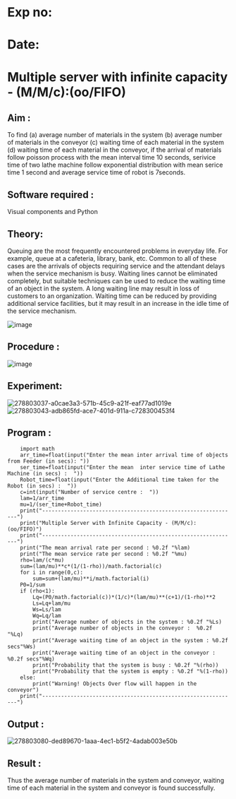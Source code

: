# Exp no:
# Date:
# Multiple server with infinite capacity - (M/M/c):(oo/FIFO)
## Aim :
To find (a) average number of materials in the system (b) average number of materials in the conveyor (c) waiting time of each material in the system (d) waiting time of each material in the conveyor, if the arrival  of materials follow poisson process with the mean interval time 10 seconds, serivice time of two lathe machine follow exponential distribution with mean serice time 1 second and average service time of robot is 7seconds.

## Software required :
Visual components and Python

## Theory:
Queuing are the most frequently encountered problems in everyday life. For example, queue at a cafeteria, library, bank, etc. Common to all of these cases are the arrivals of objects requiring service and the attendant delays when the service mechanism is busy. Waiting lines cannot be eliminated completely, but suitable techniques can be used to reduce the waiting time of an object in the system. A long waiting line may result in loss of customers to an organization. Waiting time can be reduced by providing additional service facilities, but it may result in an increase in the idle time of the service mechanism.

![image](https://user-images.githubusercontent.com/103921593/203238035-1c8109bc-cbf2-4c77-baea-c5b682a752ef.png)

## Procedure :

![image](https://user-images.githubusercontent.com/103921593/203238265-176740b0-eae2-4772-90be-5449869ac9b0.png)





## Experiment:
![278803037-a0cae3a3-571b-45c9-a21f-eaf77ad1019e](https://github.com/user-attachments/assets/3a9ddfe6-571c-407b-a1c4-ddd3a71817d9)
![278803043-adb865fd-ace7-401d-911a-c728300453f4](https://github.com/user-attachments/assets/216be827-47b7-4bba-a5a5-17587309135c)



## Program :
        import math
        arr_time=float(input("Enter the mean inter arrival time of objects from Feeder (in secs): "))
        ser_time=float(input("Enter the mean  inter service time of Lathe Machine (in secs) :  "))
        Robot_time=float(input("Enter the Additional time taken for the Robot (in secs) :  "))
        c=int(input("Number of service centre :  "))
        lam=1/arr_time
        mu=1/(ser_time+Robot_time)
        print("--------------------------------------------------------------")
        print("Multiple Server with Infinite Capacity - (M/M/c):(oo/FIFO)")
        print("--------------------------------------------------------------")
        print("The mean arrival rate per second : %0.2f "%lam)
        print("The mean service rate per second : %0.2f "%mu)
        rho=lam/(c*mu)
        sum=(lam/mu)**c*(1/(1-rho))/math.factorial(c)
        for i in range(0,c):
            sum=sum+(lam/mu)**i/math.factorial(i)
        P0=1/sum
        if (rho<1):
            Lq=(P0/math.factorial(c))*(1/c)*(lam/mu)**(c+1)/(1-rho)**2
            Ls=Lq+lam/mu
            Ws=Ls/lam
            Wq=Lq/lam
            print("Average number of objects in the system : %0.2f "%Ls)
            print("Average number of objects in the conveyor :  %0.2f "%Lq)
            print("Average waiting time of an object in the system : %0.2f secs"%Ws)
            print("Average waiting time of an object in the conveyor : %0.2f secs"%Wq)
            print("Probability that the system is busy : %0.2f "%(rho))
            print("Probability that the system is empty : %0.2f "%(1-rho))
        else:
            print("Warning! Objects Over flow will happen in the conveyor")
        print("--------------------------------------------------------------")


## Output :
![278803080-ded89670-1aaa-4ec1-b5f2-4adab003e50b](https://github.com/user-attachments/assets/26d80036-b4e9-443a-b18f-b28174ef8553)
## Result : 
Thus the average number of materials in the system and conveyor, waiting time of each material in the system and conveyor is found successfully.
